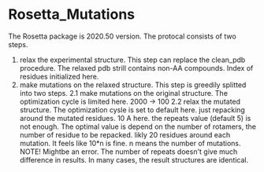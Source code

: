 # Rosetta_Mutations
The Rosetta package is 2020.50 version.
The protocal consists of two steps.
  1. relax the experimental structure. This step can replace the clean_pdb procedure. The relaxed pdb strill contains non-AA compounds. Index of residues initialized here.
  2. make mutations on the relaxed structure. This step is greedily splitted into two steps.
    2.1 make mutations on the original structure. The optimization cycle is limited here. 2000 -> 100
    2.2 relax the mutated structure. The optimization cysle is set to default here.
      just repacking around the mutated residues. 10 A here.
      the repeats value (default 5) is not enough. The optimal value is depend on the number of rotamers, the number of residue to be repacked. likly 20 residues around each mutation. It feels like 10*n is fine. n means the number of mutations.
      NOTE! Mightbe an error. The number of repeats doesn't give much difference in results. In many cases, the result structures are identical. 
